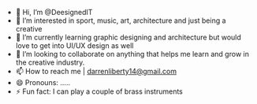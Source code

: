 - 👋 Hi, I’m @DeesignedIT
- 👀 I’m interested in sport, music, art, architecture and just being a creative 
- 🌱 I’m currently learning graphic designing and architecture but would love to get into UI/UX design as well
- 💞️ I’m looking to collaborate on anything that helps me learn and grow in the creative industry.
- 📫 How to reach me | darrenliberty14@gmail.com
- 😄 Pronouns: .....
- ⚡ Fun fact: I can play a couple of brass instruments 

<!---
DeesignedIT/DeesignedIT is a ✨ special ✨ repository because its `README.md` (this file) appears on your GitHub profile.
You can click the Preview link to take a look at your changes.
--->

